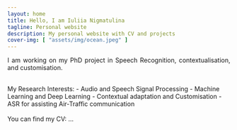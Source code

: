 ```yaml
---
layout: home
title: Hello, I am Iuliia Nigmatulina
tagline: Personal website
description: My personal website with CV and projects
cover-img: [ "assets/img/ocean.jpeg" ]
---
```


<p align="justify">
I am working on my PhD project in Speech Recognition, contextualisation, and customisation. 
</p>


<br />
My Research Interests:
- Audio and Speech Signal Processing
- Machine Learning and Deep Learning
- Contextual adaptation and Customisation
- ASR for assisting Air-Traffic communication

<br />
<br />
You can find my CV: ...